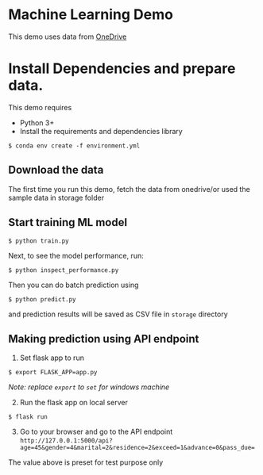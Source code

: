 # Machine Learning Demo

This demo uses data from [OneDrive](https://onedrive.live.com/?id=58F0C85D32E24FFE%21127&cid=58F0C85D32E24FFE)

# Install Dependencies and prepare data.

This demo requires

- Python 3+
- Install the requirements and dependencies library

```
$ conda env create -f environment.yml
```

## Download the data

The first time you run this demo, fetch the data from onedrive/or 
used the sample data in storage folder

## Start training ML model

```
$ python train.py
```

Next, to see the model performance, run:
```
$ python inspect_performance.py
```

Then you can do batch prediction using

```
$ python predict.py 
```

and prediction results will be saved as CSV file in `storage` directory

## Making prediction using API endpoint

1. Set flask app to run
```
$ export FLASK_APP=app.py 
```
_Note: replace `export` to `set` for windows machine_

2. Run the flask app on local server
```
$ flask run
```

3. Go to your browser and go to the API endpoint
`http://127.0.0.1:5000/api?age=45&gender=4&marital=2&residence=2&exceed=1&advance=0&pass_due=`

The value above is preset for test purpose only